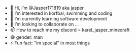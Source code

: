 - 👋 Hi, I’m @Jasper171819 aka jasper
- 👀 I’m interested in korfbal, swimming and coding
- 🌱 I’m currently learning software development
- 💞️ I’m looking to collaborate on ...
- 📫 How to reach me my discord = karel_jasper_minecraft
- 😄 gender: man
- ⚡ Fun fact: "im special" in most things

<!---
Jasper171819/Jasper171819 is a ✨ special ✨ repository because its `README.md` (this file) appears on your GitHub profile.
You can click the Preview link to take a look at your changes.
--->
